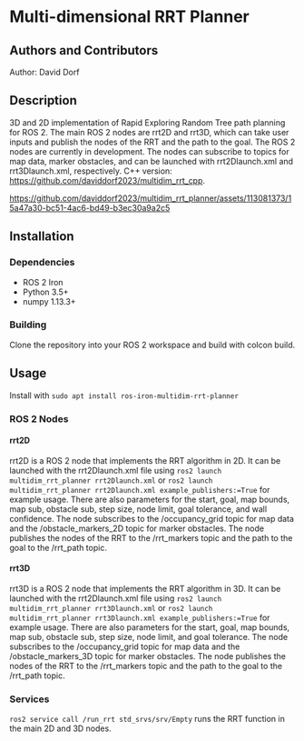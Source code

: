 # Multi-dimensional RRT Planner

## Authors and Contributors
Author: David Dorf

## Description
3D and 2D implementation of Rapid Exploring Random Tree path planning for ROS 2. The main ROS 2 nodes are rrt2D and rrt3D, which can take user inputs and publish the nodes of the RRT and the path to the goal. The ROS 2 nodes are currently in development. The nodes can subscribe to topics for map data, marker obstacles, and can be launched with rrt2Dlaunch.xml and rrt3Dlaunch.xml, respectively. C++ version: https://github.com/daviddorf2023/multidim_rrt_cpp.




https://github.com/daviddorf2023/multidim_rrt_planner/assets/113081373/15a47a30-bc51-4ac6-bd49-b3ec30a9a2c5




## Installation
### Dependencies
* ROS 2 Iron
* Python 3.5+
* numpy 1.13.3+
### Building
Clone the repository into your ROS 2 workspace and build with colcon build.

## Usage
Install with `sudo apt install ros-iron-multidim-rrt-planner`
### ROS 2 Nodes
#### rrt2D
rrt2D is a ROS 2 node that implements the RRT algorithm in 2D. It can be launched with the rrt2Dlaunch.xml file using `ros2 launch multidim_rrt_planner rrt2Dlaunch.xml` or `ros2 launch multidim_rrt_planner rrt2Dlaunch.xml example_publishers:=True` for example usage. There are also parameters for the start, goal, map bounds, map sub, obstacle sub, step size, node limit, goal tolerance, and wall confidence. The node subscribes to the /occupancy_grid topic for map data and the /obstacle_markers_2D topic for marker obstacles. The node publishes the nodes of the RRT to the /rrt_markers topic and the path to the goal to the /rrt_path topic.
#### rrt3D
rrt3D is a ROS 2 node that implements the RRT algorithm in 3D. It can be launched with the rrt2Dlaunch.xml file using `ros2 launch multidim_rrt_planner rrt3Dlaunch.xml` or `ros2 launch multidim_rrt_planner rrt3Dlaunch.xml example_publishers:=True` for example usage. There are also parameters for the start, goal, map bounds, map sub, obstacle sub, step size, node limit, and goal tolerance. The node subscribes to the /occupancy_grid topic for map data and the /obstacle_markers_3D topic for marker obstacles. The node publishes the nodes of the RRT to the /rrt_markers topic and the path to the goal to the /rrt_path topic.
### Services
`ros2 service call /run_rrt std_srvs/srv/Empty` runs the RRT function in the main 2D and 3D nodes.
